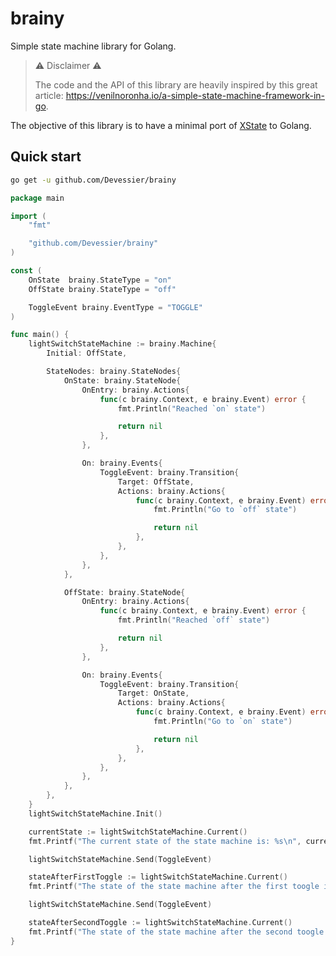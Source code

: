 # brainy

Simple state machine library for Golang.

> ⚠️ Disclaimer ⚠️
> 
> The code and the API of this library are heavily inspired by this great article: https://venilnoronha.io/a-simple-state-machine-framework-in-go.

The objective of this library is to have a minimal port of [XState](https://github.com/davidkpiano/xstate) to Golang.

## Quick start

```bash
go get -u github.com/Devessier/brainy
```

<!--SNIPSTART on-off-example-->
```go
package main

import (
	"fmt"

	"github.com/Devessier/brainy"
)

const (
	OnState  brainy.StateType = "on"
	OffState brainy.StateType = "off"

	ToggleEvent brainy.EventType = "TOGGLE"
)

func main() {
	lightSwitchStateMachine := brainy.Machine{
		Initial: OffState,

		StateNodes: brainy.StateNodes{
			OnState: brainy.StateNode{
				OnEntry: brainy.Actions{
					func(c brainy.Context, e brainy.Event) error {
						fmt.Println("Reached `on` state")

						return nil
					},
				},

				On: brainy.Events{
					ToggleEvent: brainy.Transition{
						Target: OffState,
						Actions: brainy.Actions{
							func(c brainy.Context, e brainy.Event) error {
								fmt.Println("Go to `off` state")

								return nil
							},
						},
					},
				},
			},

			OffState: brainy.StateNode{
				OnEntry: brainy.Actions{
					func(c brainy.Context, e brainy.Event) error {
						fmt.Println("Reached `off` state")

						return nil
					},
				},

				On: brainy.Events{
					ToggleEvent: brainy.Transition{
						Target: OnState,
						Actions: brainy.Actions{
							func(c brainy.Context, e brainy.Event) error {
								fmt.Println("Go to `on` state")

								return nil
							},
						},
					},
				},
			},
		},
	}
	lightSwitchStateMachine.Init()

	currentState := lightSwitchStateMachine.Current()
	fmt.Printf("The current state of the state machine is: %s\n", currentState) // off

	lightSwitchStateMachine.Send(ToggleEvent)

	stateAfterFirstToggle := lightSwitchStateMachine.Current()
	fmt.Printf("The state of the state machine after the first toogle is: %s\n", stateAfterFirstToggle) // on

	lightSwitchStateMachine.Send(ToggleEvent)

	stateAfterSecondToggle := lightSwitchStateMachine.Current()
	fmt.Printf("The state of the state machine after the second toogle is: %s\n", stateAfterSecondToggle) // off
}

```
<!--SNIPEND-->
